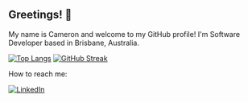 ## Greetings! 👋
My name is Cameron and welcome to my GitHub profile!
I'm Software Developer based in Brisbane, Australia.

[![Top Langs](https://github-readme-stats.vercel.app/api/top-langs/?username=iamcrjones&theme=tokyonight)](https://github.com/anuraghazra/github-readme-stats)
[![GitHub Streak](https://streak-stats.demolab.com/?user=iamcrjones&theme=tokyonight)](https://git.io/streak-stats)

How to reach me:

<a href="https://www.linkedin.com/in/iamcrjones/">![LinkedIn](https://img.shields.io/badge/LinkedIn-0077B5?style=for-the-badge&logo=linkedin&logoColor=white)</a>
